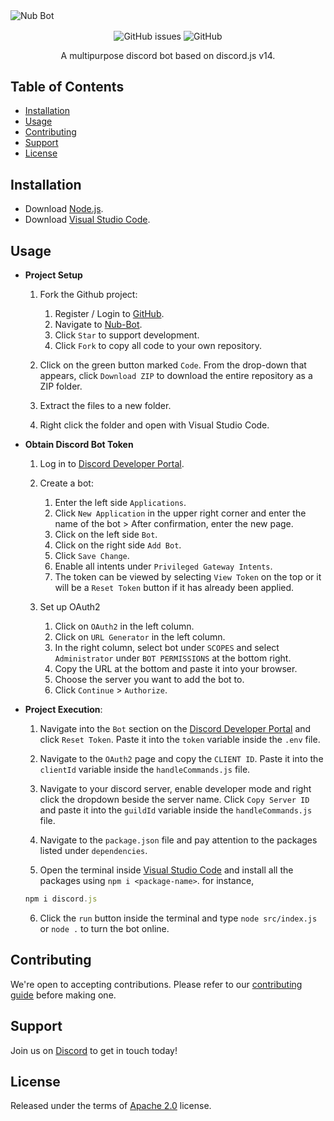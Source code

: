 <img align="center" alt="Nub Bot" src="https://cdn.discordapp.com/attachments/819912862595416077/1116056718686818395/Nub_Bot.png">

<p align="center">
<img align="center" alt="GitHub issues" src="https://img.shields.io/github/issues/TheLegenDev/Nub-Bot?style=for-the-badge"> 
<img align="center" alt="GitHub" src="https://img.shields.io/github/license/TheLegenDev/Nub-Bot?style=for-the-badge">
</p>

<p align="center">
A multipurpose discord bot based on discord.js v14.
</p>

## Table of Contents
- [Installation](#installation)
- [Usage](#usage)
- [Contributing](#contributing)
- [Support](#support)
- [License](#license)

## Installation
- Download [Node.js](https://docs.npmjs.com/downloading-and-installing-node-js-and-npm).
- Download [Visual Studio Code](https://code.visualstudio.com/download).

## Usage
- **Project Setup**

    1. Fork the Github project:
       1. Register / Login to [GitHub](https://github.com/).
       2. Navigate to [Nub-Bot](https://github.com/TheLegenDev/Nub-Bot).
       3. Click `Star` to support development.
       4. Click `Fork` to copy all code to your own repository.
   
    2. Click on the green button marked `Code`. From the drop-down that appears, click `Download ZIP` to download the entire repository as a ZIP folder.

    3. Extract the files to a new folder.

    4. Right click the folder and open with Visual Studio Code.


- **Obtain Discord Bot Token**

    1. Log in to [Discord Developer Portal](https://discord.com/developers/applications).

    2. Create a bot:
        1. Enter the left side `Applications`.
        2. Click `New Application` in the upper right corner and enter the name of the bot > After confirmation, enter the new page.
        3. Click on the left side `Bot`.
        4. Click on the right side `Add Bot`.
        5. Click `Save Change`.
        6. Enable all intents under `Privileged Gateway Intents`.
        7. The token can be viewed by selecting `View Token` on the top or it will be a `Reset Token` button if it has already been applied.
   
    3. Set up OAuth2
        1. Click on `OAuth2` in the left column.
        2. Click on `URL Generator` in the left column.
        3. In the right column, select bot under `SCOPES` and select `Administrator` under `BOT PERMISSIONS` at the bottom right.
        4. Copy the URL at the bottom and paste it into your browser.
        5. Choose the server you want to add the bot to.
        6. Click `Continue` > `Authorize`.


- **Project Execution**:

    1. Navigate into the `Bot` section on the [Discord Developer Portal](https://discord.com/developers/applications) and click `Reset Token`.
    Paste it into the `token` variable inside the `.env` file.

    2. Navigate to the `OAuth2` page and copy the `CLIENT ID`. Paste it into the `clientId` variable inside the `handleCommands.js` file.

    3. Navigate to your discord server, enable developer mode and right click the dropdown beside the server name. Click `Copy Server ID` and paste it
    into the `guildId` variable inside the `handleCommands.js` file.
    
    4. Navigate to the `package.json` file and pay attention to the packages listed under `dependencies`.

    5. Open the terminal inside [Visual Studio Code](https://code.visualstudio.com/download) and install all the packages using `npm i <package-name>`. 
    for instance,
    ```js
    npm i discord.js
    ```
    
    6. Click the `run` button inside the terminal and type `node src/index.js` or `node .` to turn the bot online.
        
## Contributing
We're open to accepting contributions. Please refer to our [contributing guide](https://github.com/TheLegenDev/Nub-Bot/blob/main/CONTRIBUTING.md) before making one.

## Support
Join us on [Discord](https://discord.gg/URZnqtEbsQ) to get in touch today!

## License
Released under the terms of [Apache 2.0](https://github.com/TheLegenDev/Nub-Bot/blob/main/LICENSE) license.
